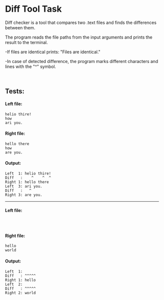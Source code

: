 # Diff Tool Task

Diff checker is a tool that compares two .text files and finds the differences between them.

The program reads the file paths from the input arguments and prints the result to the terminal.

-If files are identical prints: "Files are identical."

-In case of detected difference, the program marks different characters and lines with the "^" symbol.

<br>

## Tests:

#### Left file: 
`helio thire!` <br>
`how` <br>
`ari you.` <br>

#### Right file: 
`hello there` <br>
`how` <br>
`are you.` <br>

#### Output: 
`Left  1: helio thire!` <br>
`Diff   :    ^    ^  ^` <br>
`Right 1: hello there` <br>
`Left  3: ari you.` <br>
`Diff   :   ^` <br>
`Right 3: are you.` <br>

------------------

#### Left file: 
`   ` <br>
`   ` <br>

#### Right file: 
`hello` <br>
`world` <br>

#### Output: 
`Left  1: ` <br>
`Diff   : ^^^^^` <br>
`Right 1: hello` <br>
`Left  2:` <br>
`Diff   : ^^^^^` <br>
`Right 2: world` <br>


